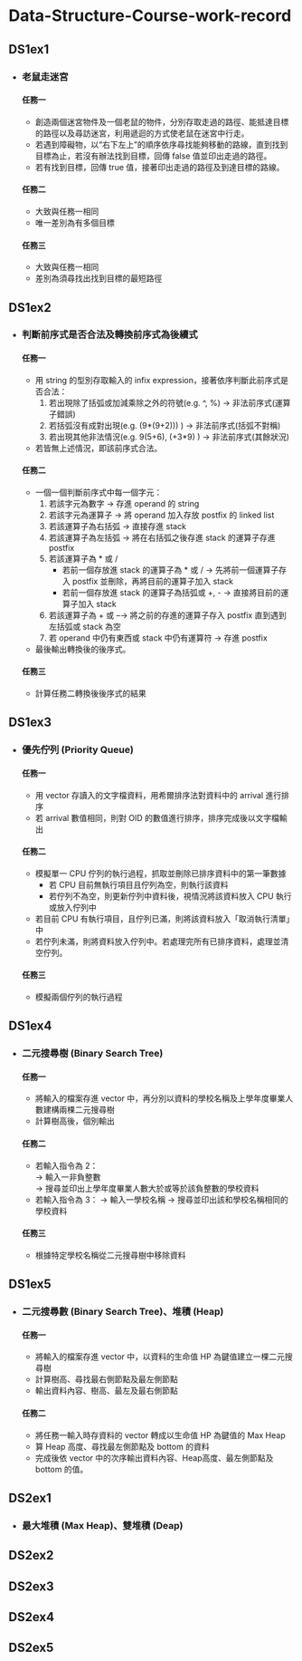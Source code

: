 # Data-Structure-Course-work-record  
## DS1ex1  
* ### 老鼠走迷宮
  #### 任務一
  * 創造兩個迷宮物件及一個老鼠的物件，分別存取走過的路徑、能抵達目標的路徑以及尋訪迷宮，利用遞迴的方式使老鼠在迷宮中行走。  
  * 若遇到障礙物，以“右下左上”的順序依序尋找能夠移動的路線，直到找到目標為止，若沒有辦法找到目標，回傳 false 值並印出走過的路徑。
  * 若有找到目標，回傳 true 值，接著印出走過的路徑及到達目標的路線。
  #### 任務二
  * 大致與任務一相同
  * 唯一差別為有多個目標
  #### 任務三
  * 大致與任務一相同
  * 差別為須尋找出找到目標的最短路徑
  
## DS1ex2  
* ### 判斷前序式是否合法及轉換前序式為後續式
  #### 任務一
  * 用 string 的型別存取輸入的 infix expression，接著依序判斷此前序式是否合法：  
    1. 若出現除了括弧或加減乘除之外的符號(e.g. ^, %) → 非法前序式(運算子錯誤)  
    2. 若括弧沒有成對出現(e.g. (9*(9+2))) ) → 非法前序式(括弧不對稱)  
    3. 若出現其他非法情況(e.g. 9(5+6), (+3*9) ) → 非法前序式(其餘狀況)
  * 若皆無上述情況，即該前序式合法。
  #### 任務二
  * 一個一個判斷前序式中每一個字元：  
    1. 若該字元為數字 → 存進 operand 的 string  
    2. 若該字元為運算子 → 將 operand 加入存放 postfix 的 linked list  
      1. 若該運算子為右括弧 → 直接存進 stack  
      2. 若該運算子為左括弧 → 將在右括弧之後存進 stack 的運算子存進 postfix  
      3. 若該運算子為 * 或 /  
         * 若前一個存放進 stack 的運算子為 * 或 / → 先將前一個運算子存入 postfix 並刪除，再將目前的運算子加入 stack  
         * 若前一個存放進 stack 的運算子為括弧或 +, - → 直接將目前的運算子加入 stack  
      4. 若該運算子為 + 或 –→ 將之前的存進的運算子存入 postfix 直到遇到左括弧或 stack 為空  
    3. 若 operand 中仍有東西或 stack 中仍有運算符 → 存進 postfix  
  * 最後輸出轉換後的後序式。
  #### 任務三
  * 計算任務二轉換後後序式的結果  

## DS1ex3  
* ### 優先佇列 (Priority Queue)
  #### 任務一
  * 用 vector 存讀入的文字檔資料，用希爾排序法對資料中的 arrival 進行排序
  * 若 arrival 數值相同，則對 OID 的數值進行排序，排序完成後以文字檔輸出
  #### 任務二
  * 模擬單一 CPU 佇列的執行過程，抓取並刪除已排序資料中的第一筆數據
    * 若 CPU 目前無執行項目且佇列為空，則執行該資料
    * 若佇列不為空，則更新佇列中資料後，視情況將該資料放入 CPU 執行或放入佇列中
  * 若目前 CPU 有執行項目，且佇列已滿，則將該資料放入「取消執行清單」中
  * 若佇列未滿，則將資料放入佇列中。若處理完所有已排序資料，處理並清空佇列。
  #### 任務三
  * 模擬兩個佇列的執行過程

## DS1ex4 
* ### 二元搜尋樹 (Binary Search Tree)
  #### 任務一
  * 將輸入的檔案存進 vector 中，再分別以資料的學校名稱及上學年度畢業人數建構兩棵二元搜尋樹
  * 計算樹高後，個別輸出
  #### 任務二
  * 若輸入指令為 2：  
    → 輸入一非負整數  
    → 搜尋並印出上學年度畢業人數大於或等於該負整數的學校資料
  * 若輸入指令為 3：
    → 輸入一學校名稱
    → 搜尋並印出該和學校名稱相同的學校資料
  #### 任務三
  * 根據特定學校名稱從二元搜尋樹中移除資料

## DS1ex5  
* ### 二元搜尋數 (Binary Search Tree)、堆積 (Heap)
  #### 任務一
  * 將輸入的檔案存進 vector 中，以資料的生命值 HP 為鍵值建立一棵二元搜尋樹
  * 計算樹高、尋找最右側節點及最左側節點
  * 輸出資料內容、樹高、最左及最右側節點
  #### 任務二
  * 將任務一輸入時存資料的 vector 轉成以生命值 HP 為鍵值的 Max Heap
  * 算 Heap 高度、尋找最左側節點及 bottom 的資料
  * 完成後依 vector 中的次序輸出資料內容、Heap高度、最左側節點及 bottom 的值。
  
## DS2ex1  
* ### 最大堆積 (Max Heap)、雙堆積 (Deap)
## DS2ex2  
## DS2ex3  
## DS2ex4  
## DS2ex5  
